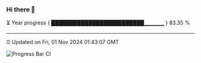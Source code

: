 ### Hi there 👋

⏳ Year progress { █████████████████████████▁▁▁▁▁ } 83.35 %

---

⏰ Updated on Fri, 01 Nov 2024 01:43:07 GMT

![Progress Bar CI](https://github.com/liununu/liununu/workflows/Progress%20Bar%20CI/badge.svg)

